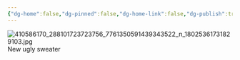 ```yaml
---
{"dg-home":false,"dg-pinned":false,"dg-home-link":false,"dg-publish":true,"tags":["dgblip"],"disabled rules":["yaml-title","yaml-title-alias","file-name-heading"],"title":"philipp on instagram @ 2023-12-15","created-date":"2023-12-15T09:34:00","updated-date":"2025-05-02T17:43:08","dg-path":"blips/18025361731829103.md","permalink":"/blips/18025361731829103/","dgPassFrontmatter":true}
---
```



![410586170_288101723723756_7761350591439343522_n_18025361731829103.jpg](/img/user/attachments/410586170_288101723723756_7761350591439343522_n_18025361731829103.jpg)
New ugly sweater



